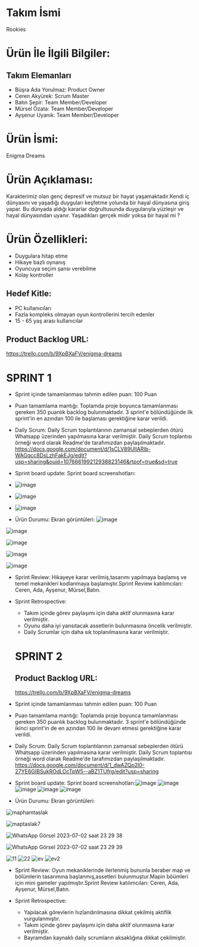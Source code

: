 # Takım İsmi
Rookies

# Ürün İle İlgili Bilgiler:
## Takım Elemanları ## 
- Büşra Ada Yorulmaz: Product Owner  
- Ceren Akyürek: Scrum Master  
- Batın Şepir: Team Member/Developer  
- Mürsel Özata: Team Member/Developer  
- Ayşenur Uyanık: Team Member/Developer  
# Ürün İsmi:
Enigma Dreams  

# Ürün Açıklaması:
Karakterimiz olan genç depresif ve mutsuz bir hayat yaşamaktadır.Kendi iç dünyasını ve yaşadığı duyguları keşfetme yolunda bir hayal dünyasına giriş yapar. Bu dünyada aldığı kararlar doğrultusunda duygularıyla yüzleşir ve hayal dünyasından uyanır. Yaşadıkları gerçek midir yoksa bir hayal mi ?

# Ürün Özellikleri: 
- Duygulara hitap etme
- Hikaye bazlı oynanış  
- Oyuncuya seçim şansı verebilme  
- Kolay kontroller  
## Hedef Kitle: ## 
- PC kullanıcıları 
- Fazla kompleks olmayan oyun kontrollerini tercih edenler  
- 15 - 65 yaş arası kullanıcılar  

## Product Backlog URL:
https://trello.com/b/9XpBXaFV/enigma-dreams
 
# SPRINT 1
- Sprint içinde tamamlanması tahmin edilen puan: 100 Puan
  
- Puan tamamlama mantığı: Toplamda proje boyunca tamamlanması gereken 350 puanlık backlog bulunmaktadır. 3 sprint'e bölündüğünde ilk sprint'in en azından 100 ile başlaması gerektiğine karar verildi.

- Daily Scrum: Daily Scrum toplantılarının zamansal sebeplerden ötürü Whatsapp üzerinden yapılmasına karar verilmiştir. Daily Scrum toplantısı örneği  word olarak Readme'de tarafımızdan paylaşılmaktadır.  https://docs.google.com/document/d/1sCLV89UllARIb-WAGqcc8DsLzhFakEJg/edit?usp=sharing&ouid=107666199212938823146&rtpof=true&sd=true

- Sprint board update: Sprint board screenshotları:
- ![image](https://github.com/ceren1119/U-120/assets/111146737/1030972a-972a-4601-9738-e42d79aa9441)
- ![image](https://github.com/ceren1119/U-120/assets/111146737/d61decb4-43a6-4028-8b59-6810b7e80248)
- ![image](https://github.com/ceren1119/U-120/assets/111146737/42259347-02ca-40f6-8857-c877bc51343e)

- Ürün Durumu: Ekran görüntüleri:
![image](https://github.com/ceren1119/U-120/assets/111146737/9deb782e-0dca-4c2f-9c34-0cb581521238)

![image](https://github.com/ceren1119/U-120/assets/111146737/8bb2b74e-01ef-4453-a4b3-1f650f7925f5)

![image](https://github.com/ceren1119/U-120/assets/111146737/21827602-a635-4434-9214-ae8b023b36fa)

![image](https://github.com/ceren1119/U-120/assets/111146737/c10bddcf-5aae-4628-97cb-a0cf47cb1e64)

![image](https://github.com/ceren1119/U-120/assets/111146737/b246bf11-a22d-4715-91b8-9e79e82becbf)




- Sprint Review: Hikayeye karar verilmiş,tasarımı yapılmaya başlamış ve temel mekanikleri kodlanmaya başlamıştır.Sprint Review katılımcıları: Ceren, Ada, Ayşenur, Mürsel,Batın.

- Sprint Retrospective:
  * Takım içinde görev paylaşımı için daha aktif olunmasına karar verilmiştir.
  * Oyunu daha iyi yansıtacak assetlerin bulunmasına öncelik verilmiştir.
  * Daily Scrumlar için daha sık toplanılmasına karar verilmiştir.
    
  # SPRINT 2

  ## Product Backlog URL:
  https://trello.com/b/9XpBXaFV/enigma-dreams
  
- Sprint içinde tamamlanması tahmin edilen puan: 100 Puan
- Puan tamamlama mantığı: Toplamda proje boyunca tamamlanması gereken 350 puanlık backlog bulunmaktadır. 3 sprint'e bölündüğünde ikinci sprint'in de en azından 100 ile devam etmesi gerektiğine karar verildi.
  
- Daily Scrum: Daily Scrum toplantılarının zamansal sebeplerden ötürü Whatsapp üzerinden yapılmasına karar verilmiştir. Daily Scrum toplantısı örneği  word olarak Readme'de tarafımızdan paylaşılmaktadır. https://docs.google.com/document/d/1_dwAZQp2l0-27YE6GIBSukROdLOcTpW5--aBZ1TUfrg/edit?usp=sharing
  
- Sprint board update: Sprint board screenshotları:![image](https://github.com/ceren1119/U-120/assets/111146737/66bb82bd-0d01-4a64-b4a1-5a9e16d12995)
![image](https://github.com/ceren1119/U-120/assets/111146737/c7c64667-f3ae-4943-ac95-821dc529fc99)
![image](https://github.com/ceren1119/U-120/assets/111146737/e7a0f43c-f349-4dd9-bb44-65da7042a49a)
![image](https://github.com/ceren1119/U-120/assets/111146737/64b54b60-3f70-4552-b0cf-742b02462c74)
![image](https://github.com/ceren1119/U-120/assets/111146737/37be6f06-9386-42cc-868b-0afc24aed2e9)


- Ürün Durumu: Ekran görüntüleri:
 
![maphamtaslak](https://github.com/ceren1119/U-120/assets/111146737/d5dad9aa-37c4-4557-aaff-77a66c31910a)

![maptaslak7](https://github.com/ceren1119/U-120/assets/111146737/8499fb53-8905-4f70-9528-940a44861437)

![WhatsApp Görsel 2023-07-02 saat 23 29 38](https://github.com/ceren1119/U-120/assets/111146737/d8171b02-c9be-45ea-9efc-c7f42ebfe9c0)

![WhatsApp Görsel 2023-07-02 saat 23 29 39](https://github.com/ceren1119/U-120/assets/111146737/2cfe1881-9455-44c9-b724-b2baafde21e4)

![11](https://github.com/ceren1119/U-120/assets/111146737/b75aad9b-fec8-4f04-a763-9778dbf99340)
![22](https://github.com/ceren1119/U-120/assets/111146737/92cc967e-0364-4b4e-8545-5423fd54320d)
![ev](https://github.com/ceren1119/U-120/assets/111146737/38446908-652c-4844-832b-0ec2b8a71e34)
![ev2](https://github.com/ceren1119/U-120/assets/111146737/cc654274-d1a1-420e-b595-97977d1da303)

- Sprint Review: Oyun mekaniklerinde ilerlenmiş bununla beraber map ve bölümlerin tasarımına başlanmış,assetleri bulunmuştur.Mapin böümleri için mini gameler yapılmıştır.Sprint Review katılımcıları: Ceren, Ada, Ayşenur, Mürsel,Batın.
 
- Sprint Retrospective:
  * Yapılacak görevlerin hızlandırılmasına dikkat çekilmiş aktiflik vurgulanmıştır.
  * Takım içinde görev paylaşımı için daha aktif olunmasına karar verilmiştir.
  * Bayramdan kaynaklı daily scrumların aksaklığına dikkat çekilmiştir.
